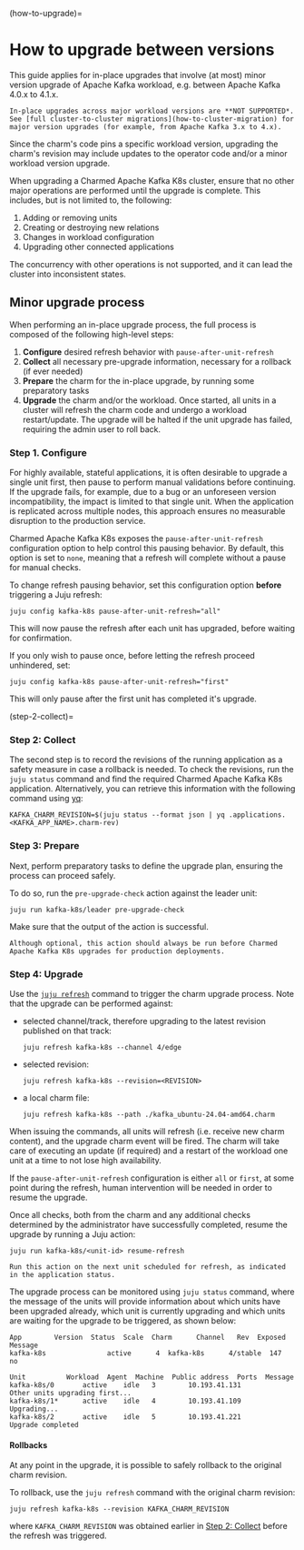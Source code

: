(how-to-upgrade)=
# How to upgrade between versions

This guide applies for in-place upgrades that involve (at most) minor version upgrade of Apache Kafka workload, e.g. between Apache Kafka 4.0.x to 4.1.x.

```{warning}
In-place upgrades across major workload versions are **NOT SUPPORTED*.
See [full cluster-to-cluster migrations](how-to-cluster-migration) for major version upgrades (for example, from Apache Kafka 3.x to 4.x).
```

Since the charm's code pins a specific workload version, upgrading the charm's revision may include updates to the operator code and/or a minor workload version upgrade.

When upgrading a Charmed Apache Kafka K8s cluster, ensure that no other major operations are performed until the upgrade is complete. This includes, but is not limited to, the following:

1. Adding or removing units
2. Creating or destroying new relations
3. Changes in workload configuration
4. Upgrading other connected applications

The concurrency with other operations is not supported, and it can lead the cluster into inconsistent states.

## Minor upgrade process

When performing an in-place upgrade process, the full process is composed of the following high-level steps:

1. **Configure** desired refresh behavior with `pause-after-unit-refresh`
2. **Collect** all necessary pre-upgrade information, necessary for a rollback (if ever needed)
3. **Prepare** the charm for the in-place upgrade, by running some preparatory tasks 
4. **Upgrade** the charm and/or the workload. Once started, all units in a cluster will refresh the charm code and undergo a workload restart/update. The upgrade will be halted if the unit upgrade has failed, requiring the admin user to roll back.

### Step 1. Configure

For highly available, stateful applications, it is often desirable to upgrade a single unit first, then pause to perform manual validations before continuing. If the upgrade fails, for example, due to a bug or an unforeseen version incompatibility, the impact is limited to that single unit. When the application is replicated across multiple nodes, this approach ensures no measurable disruption to the production service.

Charmed Apache Kafka K8s exposes the `pause-after-unit-refresh` configuration option to help control this pausing behavior. By default, this option is set to `none`, meaning that a refresh will complete without a pause for manual checks.

To change refresh pausing behavior, set this configuration option **before** triggering a Juju refresh:

```shell
juju config kafka-k8s pause-after-unit-refresh="all"
```

This will now pause the refresh after each unit has upgraded, before waiting for confirmation.

If you only wish to pause once, before letting the refresh proceed unhindered, set:

```shell
juju config kafka-k8s pause-after-unit-refresh="first"
```

This will only pause after the first unit has completed it's upgrade.

(step-2-collect)=
### Step 2: Collect

The second step is to record the revisions of the running application as a safety measure in case a rollback is needed. To check the revisions, run the `juju status` command and find the required Charmed Apache Kafka K8s application. Alternatively, you can retrieve this information with the following command using [yq](https://snapcraft.io/install/yq/ubuntu):

```shell
KAFKA_CHARM_REVISION=$(juju status --format json | yq .applications.<KAFKA_APP_NAME>.charm-rev)
```

### Step 3: Prepare

Next, perform preparatory tasks to define the upgrade plan, ensuring the process can proceed safely.

To do so, run the `pre-upgrade-check` action against the leader unit:

```shell
juju run kafka-k8s/leader pre-upgrade-check 
```

Make sure that the output of the action is successful.

```{note}
Although optional, this action should always be run before Charmed Apache Kafka K8s upgrades for production deployments.
```

### Step 4: Upgrade

Use the [`juju refresh`](https://juju.is/docs/juju/juju-refresh) command to trigger the charm upgrade process.
Note that the upgrade can be performed against:

* selected channel/track, therefore upgrading to the latest revision published on that track:

  ```shell
  juju refresh kafka-k8s --channel 4/edge
  ```
* selected revision:

  ```shell
  juju refresh kafka-k8s --revision=<REVISION>
  ```
* a local charm file:

  ```shell
  juju refresh kafka-k8s --path ./kafka_ubuntu-24.04-amd64.charm
  ```

When issuing the commands, all units will refresh (i.e. receive new charm content), and the upgrade charm event will be fired. The charm will take care of executing an update (if required) and a restart of the workload one unit at a time to not lose high availability. 

If the `pause-after-unit-refresh` configuration is either `all` or `first`, at some point during the refresh, human intervention will be needed in order to resume the upgrade.

Once all checks, both from the charm and any additional checks determined by the administrator have successfully completed, resume the upgrade by running a Juju action:

```shell
juju run kafka-k8s/<unit-id> resume-refresh
```

```{note}
Run this action on the next unit scheduled for refresh, as indicated in the application status.
```

The upgrade process can be monitored using `juju status` command, where the message of the units will provide information about which units have been upgraded already, which unit is currently upgrading and which units are waiting for the upgrade to be triggered, as shown below: 

```shell
App        Version  Status  Scale  Charm      Channel   Rev  Exposed  Message
kafka-k8s               active      4  kafka-k8s      4/stable  147  no

Unit          Workload  Agent  Machine  Public address  Ports  Message
kafka-k8s/0       active    idle   3        10.193.41.131          Other units upgrading first...
kafka-k8s/1*      active    idle   4        10.193.41.109          Upgrading...
kafka-k8s/2       active    idle   5        10.193.41.221          Upgrade completed
```

#### Rollbacks

At any point in the upgrade, it is possible to safely rollback to the original charm revision.

To rollback, use the `juju refresh` command with the original charm revision:

```shell
juju refresh kafka-k8s --revision KAFKA_CHARM_REVISION
```

where `KAFKA_CHARM_REVISION` was obtained earlier in [Step 2: Collect](step-2-collect) before the refresh was triggered.
